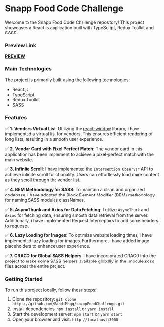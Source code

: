 # Snapp Food Code Challenge

Welcome to the Snapp Food Code Challenge repository! This project showcases a React.js application built with TypeScript, Redux Toolkit and SASS.

### Preview Link

**[PREVIEW](https://snappfood.darkube.app/)**

### Main Technologies

The project is primarily built using the following technologies:

- React.js
- TypeScript
- Redux Toolkit
- SASS

### Features

:white_check_mark: **1. Vendors Virtual List**:
Utilizing the [react-window](https://react-window.vercel.app/) library, i have implemented a virtual list for vendors. This ensures efficient rendering of long lists, resulting in a smooth user experience.

:white_check_mark: **2. Vendor Card with Pixel Perfect Match**:
The vendor card in this application has been implement to achieve a pixel-perfect match with the main website.

:white_check_mark: **3. Infinite Scroll**:
I have implemented the `Intersection Observer` API to achieve infinite scroll functionality. Users can effortlessly load more content as they scroll through the vendor list.

:white_check_mark: **4. BEM Methodology for SASS**:
To maintain a clean and organized codebase, i have adopted the Block Element Modifier (BEM) methodology for naming SASS modules classNames.

:white_check_mark: **5. AsyncThunk and Axios for Data Fetching**:
I utilize `AsyncThunk` and `Axios` for fetching data, ensuring smooth data retrieval from the server. Additionally, i have implemented Request Interceptors to add some headers to requests.

:white_check_mark: **6. Lazy Loading for Images**:
To optimize website loading times, i have implemented lazy loading for images. Furthermore, i have added image placeholders to enhance user experience.

:white_check_mark: **7. CRACO for Global SASS Helpers**:
I have incorporated CRACO into the project to make some SASS helpers available globally in the .module.scss files across the entire project.

### Getting Started

To run this project locally, follow these steps:

1. Clone the repository: `git clone https://github.com/MahdiMhqq/snappFoodChallenge.git`
2. Install dependencies: `npm install` or `yarn install`
3. Start the development server: `npm start` or `yarn start`
4. Open your browser and visit: `http://localhost:3000`
